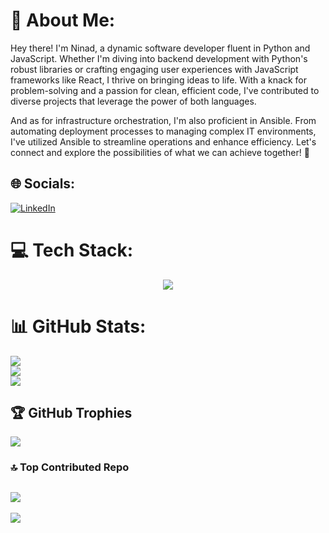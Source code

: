# 💫 About Me:
Hey there! I'm Ninad, a dynamic software developer fluent in Python and JavaScript. Whether I'm diving into backend development with Python's robust libraries or crafting engaging user experiences with JavaScript frameworks like React, I thrive on bringing ideas to life. With a knack for problem-solving and a passion for clean, efficient code, I've contributed to diverse projects that leverage the power of both languages.

And as for infrastructure orchestration, I'm also proficient in Ansible. From automating deployment processes to managing complex IT environments, I've utilized Ansible to streamline operations and enhance efficiency. Let's connect and explore the possibilities of what we can achieve together! 🚀


## 🌐 Socials:
[![LinkedIn](https://img.shields.io/badge/LinkedIn-%230077B5.svg?logo=linkedin&logoColor=white)](https://www.linkedin.com/in/ninad-parikh-66849a232?utm_source=share&utm_campaign=share_via&utm_content=profile&utm_medium=android_app)

# 💻 Tech Stack:
<p align="center">
  <a href="https://skillicons.dev">
    <img src="https://skillicons.dev/icons?i=python,js,vscode,git,github,ansible,html,css,java,c,mysql,mongodb,nodejs,react,jquery,flask,postman,docker,&perline=9" />
  </a>
</p>


# 📊 GitHub Stats:
![](https://github-readme-stats.vercel.app/api?username=Ninad1306&theme=tokyonight&hide_border=false&include_all_commits=true&count_private=true)<br/>
![](https://github-readme-streak-stats.herokuapp.com/?user=Ninad1306&theme=tokyonight&hide_border=false)<br/>
![](https://github-readme-stats.vercel.app/api/top-langs/?username=Ninad1306&theme=tokyonight&hide_border=false&include_all_commits=true&count_private=true&layout=compact)
## 🏆 GitHub Trophies
![](https://github-profile-trophy.vercel.app/?username=Ninad1306&theme=radical&no-frame=false&no-bg=true&margin-w=4)
### 🔝 Top Contributed Repo
![](https://github-contributor-stats.vercel.app/api?username=Ninad1306&limit=5&theme=dark&combine_all_yearly_contributions=true)
---
[![](https://visitcount.itsvg.in/api?id=Ninad1306&icon=0&color=0)](https://visitcount.itsvg.in)

<!-- Proudly created with GPRM ( https://gprm.itsvg.in ) -->

